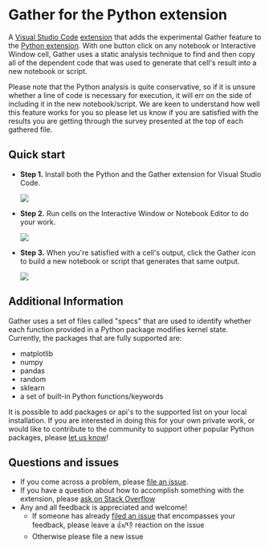 # Gather for the Python extension

A [Visual Studio Code](https://code.visualstudio.com/) [extension](https://marketplace.visualstudio.com/VSCode) that adds the experimental Gather feature to the [Python extension](https://github.com/microsoft/vscode-python). With one button click on any notebook or Interactive Window cell, Gather uses a static analysis technique to find and then copy all of the dependent code that was used to generate that cell's result into a new notebook or script.

Please note that the Python analysis is quite conservative, so if it is unsure whether a line of code is necessary for execution, it will err on the side of including it in the new notebook/script. We are keen to understand how well this feature works for you so please let us know if you are satisfied with the results you are getting through the survey presented at the top of each gathered file.

## Quick start

- **Step 1.** Install both the Python and the Gather extension for Visual Studio Code.

    <img src=https://raw.githubusercontent.com/microsoft/vscode-gather/master/images/step1.PNG>

- **Step 2.** Run cells on the Interactive Window or Notebook Editor to do your work.

    <img src=https://raw.githubusercontent.com/microsoft/vscode-gather/master/images/step2.PNG>

- **Step 3.** When you're satisfied with a cell's output, click the Gather icon to build a new notebook or script that generates that same output.

    <img src=https://raw.githubusercontent.com/microsoft/vscode-gather/master/images/step3.PNG>

## Additional Information

Gather uses a set of files called "specs" that are used to identify whether each function provided in a Python package modifies kernel state. Currently, the packages that are fully supported are:

- matplotlib
- numpy
- pandas
- random
- sklearn
- a set of built-in Python functions/keywords

It is possible to add packages or api's to the supported list on your local installation. If you are interested in doing this for your own private work, or would like to contribute to the community to support other popular Python packages, please [let us know](https://github.com/Microsoft/vscode-python)!

## Questions and issues

- If you come across a problem, please [file an issue](https://github.com/microsoft/vscode-python).
- If you have a question about how to accomplish something with the extension, please [ask on Stack Overflow](https://stackoverflow.com/questions/tagged/visual-studio-code+python)
- Any and all feedback is appreciated and welcome!
  - If someone has already [filed an issue](https://github.com/Microsoft/vscode-python) that encompasses your feedback, please leave a 👍/👎 reaction on the issue
  - Otherwise please file a new issue
